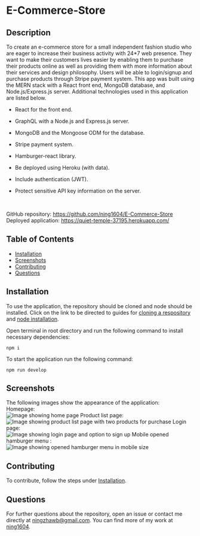 # E-Commerce-Store
## Description
To create an e-commerce store for a small independent fashion studio who are eager to increase their business activity with 24*7 web presence. They want to make their customers lives easier by enabling them to purchase their products online as well as providing them with more information about their services and design philosophy. Users will be able to login/signup and purchase products through Stripe payment system. This app was built using the MERN stack with a React front end, MongoDB database, and Node.js/Express.js server. Additional technologies used in this application are listed below.

* React for the front end.

* GraphQL with a Node.js and Express.js server.

* MongoDB and the Mongoose ODM for the database.

* Stripe payment system. 

* Hamburger-react library.

* Be deployed using Heroku (with data).

* Include authentication (JWT).

* Protect sensitive API key information on the server.
<br />

GitHub repository: https://github.com/ning1604/E-Commerce-Store<br />
Deployed application: https://quiet-temple-37195.herokuapp.com/<br />



## Table of Contents
- [Installation](#installation)
- [Screenshots](#screenshots)
- [Contributing](#contributing)
- [Questions](#questions)

## Installation
To use the application, the repository should be cloned and node should be installed. Click on the link to be directed to guides for [cloning a respository](https://docs.github.com/en/repositories/creating-and-managing-repositories/cloning-a-repository) and [node installation](https://nodejs.org/en/download/).<br />

Open terminal in root directory and run the following command to install necessary dependencies:
```
npm i
```
To start the application run the following command:
```
npm run develop
```
## Screenshots
The following images show the appearance of the application:<br />
Homepage:<br />
![Image showing home page](https://user-images.githubusercontent.com/100749559/198974556-8e85a825-7c2a-4a4c-a8da-c1719139415b.jpg)
Product list page:<br />
![Image showing product list page with two products for purchase](https://user-images.githubusercontent.com/100749559/198974578-e9097690-f4f8-4a45-b8af-e6beafc18e3e.jpg)
Login page:<br />
![Image showing login page and option to sign up](https://user-images.githubusercontent.com/100749559/198974778-87ad105c-0617-4c17-b8ba-26b58177e6de.jpg)
Mobile opened hamburger menu :<br />
![Image showing opened hamburger menu in mobile size](https://user-images.githubusercontent.com/100749559/198974788-ba0b40a7-939a-4149-84eb-74768d45ae4f.jpg)


## Contributing
To contribute, follow the steps under [Installation](#installation).

## Questions
For further questions about the repository, open an issue or contact me directly at [ningzhawb@gmail.com](mailto:ningzhawb@gmail.com). You can find more of my work at [ning1604](https://github.com/ning1604?tab=repositories).
